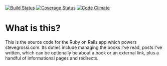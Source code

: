 [![Build Status](https://travis-ci.org/stevegrossi/stevegrossi.png?branch=master)](https://travis-ci.org/stevegrossi/stevegrossi)
[![Coverage Status](https://coveralls.io/repos/stevegrossi/stevegrossi/badge.png?branch=master)](https://coveralls.io/r/stevegrossi/stevegrossi?branch=master)
[![Code Climate](https://codeclimate.com/github/stevegrossi/stevegrossi.png)](https://codeclimate.com/github/stevegrossi/stevegrossi)

# What is this?

This is the source code for the Ruby on Rails app which powers stevegrossi.com. Its duties include managing the books I've read, posts I've written, which can be optionally be about a book or an external link, plus a handful of informational pages and redirects.
